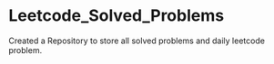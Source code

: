 # Leetcode_Solved_Problems

Created a Repository to store all solved problems and daily leetcode problem.
